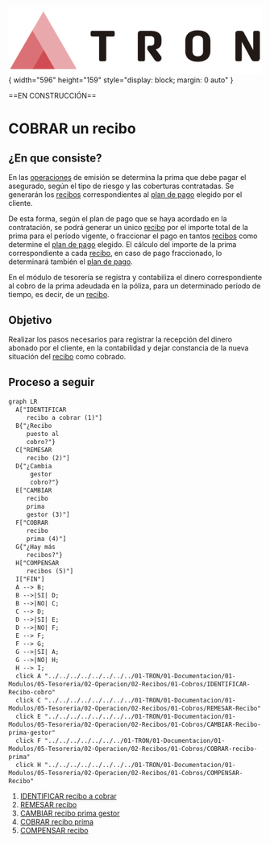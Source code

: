 ![Imagen LOGO](./00-Imagen/logo-TRON.png){ width="596" height="159" style="display: block; margin: 0 auto" }

==EN CONSTRUCCIÓN==

[//]: # (## **FALTA: Completar documentos de los distintos pasos y links**)

# COBRAR un recibo

## **¿En que consiste?**
En las [operaciones][Operacion] de emisión se determina la prima que debe pagar el asegurado, según el tipo de riesgo y las coberturas contratadas. Se generarán los [recibos][Recibo] correspondientes al [plan de pago][Plan-pago] elegido por el cliente. 

De esta forma, según el plan de pago que se haya acordado en la contratación, se podrá generar un único [recibo][Recibo] por el importe total de la prima para el período vigente, o fraccionar el pago en tantos [recibos][Recibo] como determine el [plan de pago][Plan-pago] elegido. El cálculo del importe de la prima correspondiente a cada [recibo][Recibo], en caso de pago fraccionado, lo determinará también el [plan de pago][Plan-pago].  

En el módulo de tesorería se registra y contabiliza el dinero correspondiente al cobro de la prima adeudada en la póliza, para un determinado período de tiempo, es decir, de un [recibo][Recibo]. 

## **Objetivo**
Realizar los pasos necesarios para registrar la recepción del dinero abonado por el cliente, en la contabilidad y dejar constancia de la nueva situación del [recibo][Recibo] como cobrado.

## **Proceso a seguir**

``` mermaid
graph LR
  A["IDENTIFICAR
     recibo a cobrar (1)"]
  B{"¿Recibo 
     puesto al
     cobro?"}
  C["REMESAR
     recibo (2)"]
  D{"¿Cambia
      gestor
      cobro?"}
  E["CAMBIAR
     recibo
     prima
     gestor (3)"]
  F["COBRAR
     recibo
     prima (4)"]
  G{"¿Hay más
     recibos?"}
  H["COMPENSAR
     recibos (5)"]
  I["FIN"]
  A --> B;
  B -->|SI| D;
  B -->|NO| C;
  C --> D;
  D -->|SI| E;
  D -->|NO| F;
  E --> F;
  F --> G;
  G -->|SI| A;
  G -->|NO| H;
  H --> I;
  click A "../../../../../../../../01-TRON/01-Documentacion/01-Modulos/05-Tesoreria/02-Operacion/02-Recibos/01-Cobros/IDENTIFICAR-Recibo-cobro"
  click C "../../../../../../../../01-TRON/01-Documentacion/01-Modulos/05-Tesoreria/02-Operacion/02-Recibos/01-Cobros/REMESAR-Recibo"
  click E "../../../../../../../../01-TRON/01-Documentacion/01-Modulos/05-Tesoreria/02-Operacion/02-Recibos/01-Cobros/CAMBIAR-Recibo-prima-gestor"
  click F "../../../../../../../01-TRON/01-Documentacion/01-Modulos/05-Tesoreria/02-Operacion/02-Recibos/01-Cobros/COBRAR-recibo-prima"
  click H "../../../../../../../../01-TRON/01-Documentacion/01-Modulos/05-Tesoreria/02-Operacion/02-Recibos/01-Cobros/COMPENSAR-Recibo"
```

1. [IDENTIFICAR recibo a cobrar](../../../../../../../01-TRON/01-Documentacion/01-Modulos/05-Tesoreria/02-Operacion/02-Recibos/01-Cobros/IDENTIFICAR-Recibo-cobro.md)  
2. [REMESAR recibo](../../../../../../../01-TRON/01-Documentacion/01-Modulos/05-Tesoreria/02-Operacion/02-Recibos/01-Cobros/REMESAR-Recibo.md)
3. [CAMBIAR recibo prima gestor](../../../../../../../01-TRON/01-Documentacion/01-Modulos/05-Tesoreria/02-Operacion/02-Recibos/01-Cobros/CAMBIAR-Recibo-prima-gestor.md)
4. [COBRAR recibo prima](../../../../../../../../01-TRON/01-Documentacion/01-Modulos/05-Tesoreria/02-Operacion/02-Recibos/01-Cobros/COBRAR-recibo-prima.md)  
5. [COMPENSAR recibo](../../../../../../../01-TRON/01-Documentacion/01-Modulos/05-Tesoreria/02-Operacion/02-Recibos/01-Cobros/COMPENSAR-Recibo.md)


[Operacion]: <../../../../../../../99-Terminos/TRON-Terminos.md#operacion>
[Recibo]: <../../../../../../../99-Terminos/TRON-Terminos.md#recibo>
[Plan-pago]: <../../../../../../../01-TRON/01-Documentacion/01-Modulos/03-Emision/01-Definicion/01-Comun/100-Plan-Pago/DEFINIR-Plan-Pago.md>